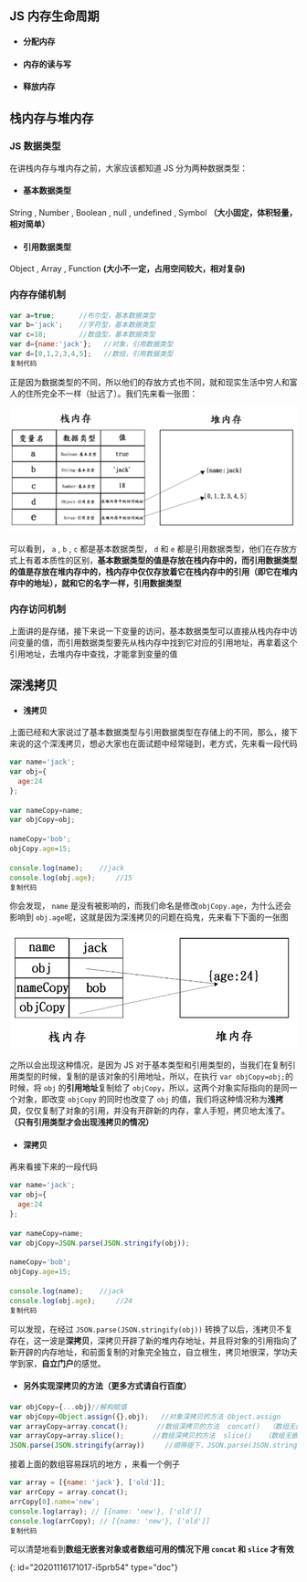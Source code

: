 ## JS 内存生命周期

* #### 分配内存

* #### 内存的读与写

* #### 释放内存

## 栈内存与堆内存

### JS 数据类型

在讲栈内存与堆内存之前，大家应该都知道 JS 分为两种数据类型：

* #### 基本数据类型

String , Number , Boolean , null , undefined , Symbol **（大小固定，体积轻量，相对简单）**

* #### 引用数据类型

Object , Array , Function **(大小不一定，占用空间较大，相对复杂)**

### 内存存储机制

```javascript copyable
var a=true;      //布尔型，基本数据类型
var b='jack';    //字符型，基本数据类型
var c=18;        //数值型，基本数据类型
var d={name:'jack'};   //对象，引用数据类型
var d=[0,1,2,3,4,5];   //数组，引用数据类型
复制代码
```

正是因为数据类型的不同，所以他们的存放方式也不同，就和现实生活中穷人和富人的住所完全不一样（扯远了）。我们先来看一张图：

![](assets/20201116171019-griedlv.png)

可以看到， `a` , `b` , `c` 都是基本数据类型， `d` 和 `e` 都是引用数据类型，他们在存放方式上有着本质性的区别，**基本数据类型的值是存放在栈内存中的，而引用数据类型的值是存放在堆内存中的，栈内存中仅仅存放着它在栈内存中的引用（即它在堆内存中的地址），就和它的名字一样，引用数据类型**

### 内存访问机制

上面讲的是存储，接下来说一下变量的访问，基本数据类型可以直接从栈内存中访问变量的值，而引用数据类型要先从栈内存中找到它对应的引用地址，再拿着这个引用地址，去堆内存中查找，才能拿到变量的值

## 深浅拷贝

* #### 浅拷贝

上面已经和大家说过了基本数据类型与引用数据类型在存储上的不同，那么，接下来说的这个深浅拷贝，想必大家也在面试题中经常碰到，老方式，先来看一段代码

```javascript copyable
var name='jack';
var obj={
  age:24
};

var nameCopy=name;
var objCopy=obj;

nameCopy='bob';
objCopy.age=15;

console.log(name);    //jack
console.log(obj.age);     //15
复制代码
```

你会发现， `name` 是没有被影响的，而我们命名是修改`objCopy.age`，为什么还会影响到 `obj.age`呢，这就是因为深浅拷贝的问题在捣鬼，先来看下下面的一张图

![](assets/20201116171019-cavd6ae.png)

之所以会出现这种情况，是因为 JS 对于基本类型和引用类型的，当我们在复制引用类型的时候，复制的是该对象的引用地址，所以，在执行 `var objCopy=obj;`的时候，将 `obj` 的**引用地址**复制给了 `objCopy`，所以，这两个对象实际指向的是同一个对象，即改变 `objCopy` 的同时也改变了 `obj` 的值，我们将这种情况称为**浅拷贝**，仅仅复制了对象的引用，并没有开辟新的内存，拿人手短，拷贝地太浅了。**（只有引用类型才会出现浅拷贝的情况）**

* #### 深拷贝

再来看接下来的一段代码

```javascript copyable
var name='jack';
var obj={
  age:24
};

var nameCopy=name;
var objCopy=JSON.parse(JSON.stringify(obj));

nameCopy='bob';
objCopy.age=15;

console.log(name);    //jack
console.log(obj.age);     //24
复制代码
```

可以发现，在经过 `JSON.parse(JSON.stringify(obj))` 转换了以后，浅拷贝不复存在，这一波是**深拷贝**，深拷贝开辟了新的堆内存地址，并且将对象的引用指向了新开辟的内存地址，和前面复制的对象完全独立，自立根生，拷贝地很深，学功夫学到家，**自立门户**的感觉。

* #### 另外实现深拷贝的方法（更多方式请自行百度）

```javascript
var objCopy={...obj}//解构赋值
var objCopy=Object.assign({},obj);   //对象深拷贝的方法 Object.assign
var arrayCopy=array.concat();       //数组深拷贝的方法  concat()  （数组无嵌套对象或者数组可用）
var arrayCopy=array.slice();       //数组深拷贝的方法  slice()   （数组无嵌套对象或者数组可用）
JSON.parse(JSON.stringify(array))     //顺带提下，JSON.parse(JSON.stringify())   数组和对象通用
```

接着上面的数组容易踩坑的地方 ，来看一个例子

```javascript copyable
var array = [{name: 'jack'}, ['old']];
var arrCopy = array.concat();
arrCopy[0].name='new';
console.log(array); // [{name: 'new'}, ['old']]
console.log(arrCopy); // [{name: 'new'}, ['old']]
复制代码
```

可以清楚地看到**数组无嵌套对象或者数组可用的情况下用 `concat` 和 `slice` 才有效**


{: id="20201116171017-i5prb54" type="doc"}
